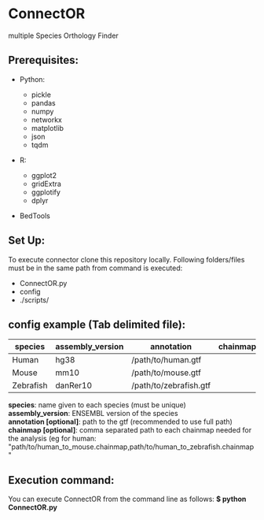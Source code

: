 # ConnectOR
multiple Species Orthology Finder

## Prerequisites:
- Python:
  * pickle
  * pandas
  * numpy
  * networkx
  * matplotlib
  * json
  * tqdm
 
- R:
  * ggplot2
  * gridExtra
  * ggplotify
  * dplyr
  
- BedTools

## Set Up:
To execute connector clone this repository locally.
Following folders/files must be in the same path from command is executed:
  - ConnectOR.py
  - config
  - ./scripts/
 
## config example (Tab delimited file):
| species | assembly_version |annotation | chainmap |
| --- | --- | --- | --- |
| Human | hg38 | /path/to/human.gtf |  |
| Mouse	| mm10	| /path/to/mouse.gtf |  |
| Zebrafish | danRer10 | /path/to/zebrafish.gtf |  |

   **species**: name given to each species (must be unique)  
   **assembly_version**: ENSEMBL version of the species  
   **annotation [optional]**: path to the gtf (recommended to use full path)  
   **chainmap [optional]**: comma separated path to each chainmap needed for the analysis (eg for human: "path/to/human_to_mouse.chainmap,path/to/human_to_zebrafish.chainmap"  

## Execution command:
You can execute ConnectOR from the command line as follows:
   **$ python ConnectOR.py**  
  


